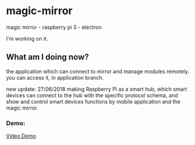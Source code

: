 # magic-mirror
magic mirror - raspberry pi 3 - electron

I'm working on it.

## What am I doing now?
the application which can connect to mirror and manage modules remotely.
you can access it, in application branch.

new update: 27/06/2018
making Raspberry Pi as a smart hub, which smart devices can connect to the hub with the specific protocol schema, and show and control smart devices functions by mobile application and the magic mirror.

### Demo:

<a href="https://github.com/HosseinMarzban/MagicMirror/blob/application/windows/assets/video/Demo.mp4" target="_blank" download>Video Demo </a>
